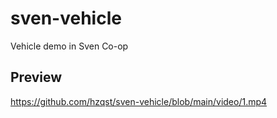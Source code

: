 # sven-vehicle
Vehicle demo in Sven Co-op

## Preview

https://github.com/hzqst/sven-vehicle/blob/main/video/1.mp4
